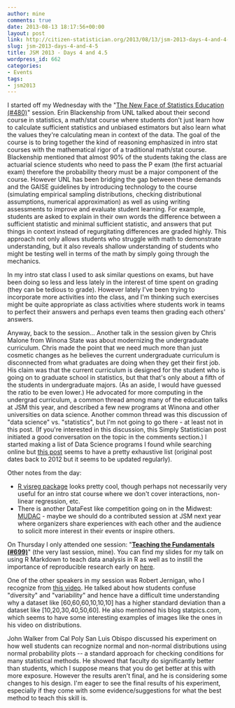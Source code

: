 ```yaml
---
author: mine
comments: true
date: 2013-08-13 18:17:56+00:00
layout: post
link: http://citizen-statistician.org/2013/08/13/jsm-2013-days-4-and-4-5/
slug: jsm-2013-days-4-and-4-5
title: JSM 2013 - Days 4 and 4.5
wordpress_id: 662
categories:
- Events
tags:
- jsm2013
---
```


I started off my Wednesday with the "[The New Face of Statistics Education (#480)](http://www.amstat.org/meetings/jsm/2013/onlineprogram/ActivityDetails.cfm?SessionID=208687)" session. Erin Blackenship from UNL talked about their second course in statistics, a math/stat course where students don't just learn how to calculate sufficient statistics and unbiased estimators but also learn what the values they're calculating mean in context of the data. The goal of the course is to bring together the kind of reasoning emphasized in intro stat courses with the mathematical rigor of a traditional math/stat course. Blackenship mentioned that almost 90% of the students taking the class are actuarial science students who need to pass the P exam (the first actuarial exam) therefore the probability theory must be a major component of the course. However UNL has been bridging the gap between these demands and the GAISE guidelines by introducing technology to the course (simulating empirical sampling distributions, checking distributional assumptions, numerical approximation) as well as using writing assessments to improve and evaluate student learning. For example, students are asked to explain in their own words the difference between a sufficient statistic and minimal sufficient statistic, and answers that put things in context instead of regurgitating differences are graded highly. This approach not only allows students who struggle with math to demonstrate understanding, but it also reveals shallow understanding of students who might be testing well in terms of the math by simply going through the mechanics.

In my intro stat class I used to ask similar questions on exams, but have been doing so less and less lately in the interest of time spent on grading (they can be tedious to grade). However lately I've been trying to incorporate more activities into the class, and I'm thinking such exercises might be quite appropriate as class activities where students work in teams to perfect their answers and perhaps even teams then grading each others' answers.

Anyway, back to the session... Another talk in the session given by Chris Malone from Winona State was about modernizing the undergraduate curriculum. Chris made the point that we need much more than just cosmetic changes as he believes the current undergraduate curriculum is disconnected from what graduates are doing when they get their first job. His claim was that the current curriculum is designed for the student who is going on to graduate school in statistics, but that that's only about a fifth of the students in undergraduate majors. (As an aside, I would have guessed the ratio to be even lower.) He advocated for more computing in the undergrad curriculum, a common thread among many of the education talks at JSM this year, and described a few new programs at Winona and other universities on data science. Another common thread was this discussion of "data science" vs. "statistics", but I'm not going to go there - at least not in this post. (If you're interested in this discussion, this Simply Statistician post initiated a good conversation on the topic in the comments section.) I started making a list of Data Science programs I found while searching online but [this post](http://datascience101.wordpress.com/2012/04/09/colleges-with-data-science-degrees/#comments) seems to have a pretty exhaustive list (original post dates back to 2012 but it seems to be updated regularly).

Other notes from the day:
- [R visreg package](http://cran.r-project.org/web/packages/visreg/index.html) looks pretty cool, though perhaps not necessarily very useful for an intro stat course where we don't cover interactions, non-linear regression, etc.
- There is another DataFest like competition going on in the Midwest: [MUDAC](http://www.mudac.org/) - maybe we should do a contributed session at JSM next year where organizers share experiences with each other and the audience to solicit more interest in their events or inspire others.

On Thursday I only attended one session: "[**Teaching the Fundamentals (#699)**](http://www.amstat.org/meetings/jsm/2013/onlineprogram/ActivityDetails.cfm?SessionID=209155)" (the very last session, mine). You can find my slides for my talk on using R Markdown to teach data analysis in R as well as to instill the importance of reproducible research early on [here](http://stat.duke.edu/~mc301/talks/Reproduce_JSM2013.pdf).

One of the other speakers in my session was Robert Jernigan, who I recognize from [this video](http://www.youtube.com/watch?v=sScArppyv_g). He talked about how students confuse "diversity" and "variability" and hence have a difficult time understanding why a dataset like [60,60,60,10,10,10] has a higher standard deviation than a dataset like [10,20,30,40,50,60]. He also mentioned his blog statpics.com, which seems to have some interesting examples of images like the ones in his video on distributions.

John Walker from Cal Poly San Luis Obispo discussed his experiment on how well students can recognize normal and non-normal distributions using normal probability plots -- a standard approach for checking conditions for many statistical methods. He showed that faculty do significantly better than students, which I suppose means that you do get better at this with more exposure. However the results aren't final, and he is considering some changes to his design. I'm eager to see the final results of his experiment, especially if they come with some evidence/suggestions for what the best method to teach this skill is.
